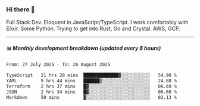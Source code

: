 ### Hi there 👋

Full Stack Dev. Eloquent in JavaScript/TypeScript. I work comfortably with Elixir. Some Python. Trying to get into Rust, Go and Crystal. AWS, GCP.

***

##### 📊 Monthly development breakdown (updated every 8 hours)

<!--START_SECTION:waka-->

```txt
From: 27 July 2025 - To: 26 August 2025

TypeScript   21 hrs 28 mins  █████████████▓░░░░░░░░░░░   54.90 %
YAML         9 hrs 44 mins   ██████▒░░░░░░░░░░░░░░░░░░   24.88 %
Terraform    2 hrs 37 mins   █▓░░░░░░░░░░░░░░░░░░░░░░░   06.69 %
JSON         2 hrs 34 mins   █▓░░░░░░░░░░░░░░░░░░░░░░░   06.60 %
Markdown     50 mins         ▓░░░░░░░░░░░░░░░░░░░░░░░░   02.13 %
```

<!--END_SECTION:waka-->
